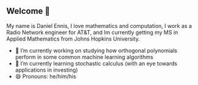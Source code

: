 ## Welcome 👋

My name is Daniel Ennis, I love mathematics and computation, I work as a Radio Network engineer for AT&T, and Im currently getting my MS in Applied Mathematics from Johns Hopkins University.

- 🔭 I’m currently working on studying how orthogonal polynomials perform in some common machine learning algorithms
- 🌱 I’m currently learning stochastic calculus (with an eye towards applications in investing) 
- 😄 Pronouns: he/him/his

<!--
**danielennis521/danielennis521** is a ✨ _special_ ✨ repository because its `README.md` (this file) appears on your GitHub profile.

Here are some ideas to get you started:

- 🔭 I’m currently working on ...
- 🌱 I’m currently learning ...
- 👯 I’m looking to collaborate on ...
- 🤔 I’m looking for help with ...
- 💬 Ask me about ...
- 📫 How to reach me: ...
- 😄 Pronouns: ...
- ⚡ Fun fact: ...
-->
